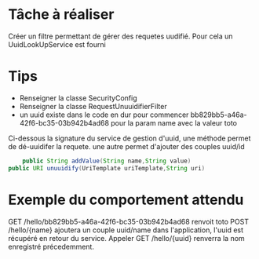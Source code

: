 # Tâche à réaliser

Créer un filtre permettant de gérer des requetes uudifié. Pour cela un UuidLookUpService est fourni

# Tips

- Renseigner la classe SecurityConfig
- Renseigner la classe RequestUnuuidifierFilter
- un uuid existe dans le code en dur pour commencer bb829bb5-a46a-42f6-bc35-03b942b4ad68 pour la param name avec la
  valeur toto

Ci-dessous la signature du service de gestion d'uuid, une méthode permet de dé-uuidifer la requete. une autre permet
d'ajouter des couples uuid/id

```java
    public String addValue(String name,String value)
public URI unuuidify(UriTemplate uriTemplate,String uri)
```

# Exemple du comportement attendu

GET /hello/bb829bb5-a46a-42f6-bc35-03b942b4ad68 renvoit toto POST /hello/{name} ajoutera un couple uuid/name dans
l'application, l'uuid est récupéré en retour du service. Appeler GET /hello/{uuid} renverra la nom enregistré
précedemment.
